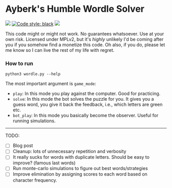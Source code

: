 # Ayberk's Humble Wordle Solver

[![](https://img.shields.io/badge/Ask%20me-anything-1abc9c.svg)](https://twitter.com/ayberkrants)
[![Code style: black](https://img.shields.io/badge/code%20style-black-000000.svg)](https://github.com/psf/black)
![](http://unmaintained.tech/badge.svg)

This code might or might not work. No guarantees whatsoever. Use at your own risk. Licensed under
MPLv2, but it's _highly_ unlikely I'd be coming after you if you somehow find a monetize this code.
Oh also, if you do, please let me know so I can live the rest of my life with regret.


### How to run

`python3 wordle.py --help`

The most important argument is `game_mode`:
- `play`: In this mode you play against the computer. Good for practicing.
- `solve`: In this mode the bot solves the puzzle for you. It gives you a guess word, you give it back the feedback, i.e., which letters are green etc.
- `bot_play`: In this mode you basically become the observer. Useful for running simulations.

----
TODO:
- [ ] Blog post
- [ ] Cleanup: lots of unnecessary repetition and verbosity
- [ ] It really sucks for words with duplicate letters. Should be easy to improve? (famous last words)
- [ ] Run monte-carlo simulations to figure out best words/strategies
- [ ] Improve elimination by assigning scores to each word based on character frequency.
